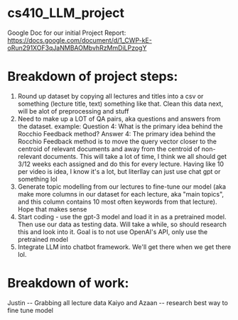 # cs410_LLM_project

Google Doc for our initial Project Report: https://docs.google.com/document/d/1_CWP-kE-oRun291XOF3qJaNMBAOMbvhRzMmDiLPzogY

# Breakdown of project steps:

1. Round up dataset by copying all lectures and titles into a csv or something (lecture title, text) something like that. Clean this data next, will be alot of preprocessing and stuff
2. Need to make up a LOT of QA pairs, aka questions and answers from the dataset. example:
Question 4: What is the primary idea behind the Rocchio Feedback method?
Answer 4: The primary idea behind the Rocchio Feedback method is to move the query vector closer to the centroid of relevant documents and away from the centroid of non-relevant documents. 
This will take a lot of time, I think we all should get 3/12 weeks each assigned and do this for every lecture. Having like 10 per video is idea, I know it's a lot, but literllay can just use chat gpt or something lol
3. Generate topic modelling from our lectures to fine-tune our model (aka make more columns in our dataset for each lecture, aka "main topics", and this column contains 10 most often keywords from that lecture). Hope that makes sense
4.  Start coding - use the gpt-3 model and load it in as a pretrained model. Then use our data as testing data. Will take a while, so should research this and look into it. Goal is to not use OpenAI's API, only use the pretrained model
5. Integrate LLM into chatbot framework. We'll get there when we get there lol.

# Breakdown of work:

Justin -- Grabbing all lecture data
Kaiyo and Azaan -- research best way to fine tune model



# 
